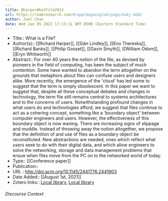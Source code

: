 ```yaml
---
title: @harperWhatFile2013
url: https://roamresearch.com/#/app/megacoglab/page/Gabj-4UDz
author: Joel Chan
date: Wed Jan 05 2022 17:13:11 GMT-0500 (Eastern Standard Time)
---
```


- Title:: What is a File?
- Author(s):: [[Richard Harper]], [[Siân Lindley]], [[Eno Thereska]], [[Richard Banks]], [[Philip Gosset]], [[Gavin Smyth]], [[William Odom]], [[Eryn Whitworth]]
- Abstract:: For over 40 years the notion of the file, as devised by pioneers in the field of computing, has been the subject of much contention. Some have wanted to abandon the term altogether on the grounds that metaphors about files can confuse users and designers alike. More recently, the emergence of the 'cloud' has led some to suggest that the term is simply obsolescent. In this paper we want to suggest that, despite all these conceptual debates and changes in technology, the term file still remains central to systems architectures and to the concerns of users. Notwithstanding profound changes in what users do and technologies afford, we suggest that files continue to act as a cohering concept, something like a 'boundary object' between computer engineers and users. However, the effectiveness of this boundary object is now waning. There are increasing signs of slippage and muddle. Instead of throwing away the notion altogether, we propose that the definition of and use of files as a boundary object be reconstituted. New abstractions are needed, ones which reflect what users seek to do with their digital data, and which allow engineers to solve the networking, storage and data management problems that ensue when files move from the PC on to the networked world of today.
- Type:: [[Conference paper]]
- Publication::
- URL : http://doi.acm.org/10.1145/2441776.2441903
- Date Added:: [[August 1st, 2021]]
- Zotero links:: [Local library](zotero://select/groups/2451508/items/HEX3NJBZ), [Local library](https://www.zotero.org/groups/2451508/items/HEX3NJBZ)

###### Discourse Context


